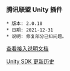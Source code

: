 ### 腾讯联盟 Unity 插件

```
* 版本: 2.0.10
* 日期: 2021-12-31
* 说明: 修复部分已知问题。
```

[查看接入说明文档](https://developers.adnet.qq.com/doc/unity/unity_doc)

[Unity SDK 更新历史](https://developers.adnet.qq.com/doc/unity/union/unity_version)
